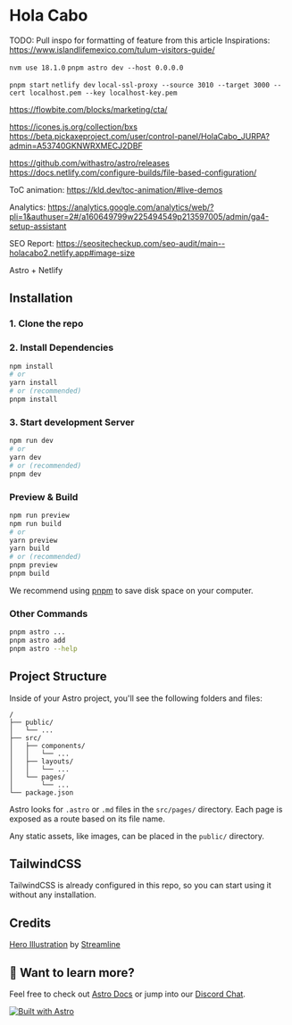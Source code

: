 # Hola Cabo

TODO: Pull inspo for formatting of feature from this article
Inspirations: https://www.islandlifemexico.com/tulum-visitors-guide/

`nvm use 18.1.0`
`pnpm astro dev --host 0.0.0.0`

`pnpm start`
`netlify dev`
`local-ssl-proxy --source 3010 --target 3000 --cert localhost.pem --key localhost-key.pem`

https://flowbite.com/blocks/marketing/cta/

https://icones.js.org/collection/bxs
https://beta.pickaxeproject.com/user/control-panel/HolaCabo_JURPA?admin=A53740GKNWRXMECJ2DBF

https://github.com/withastro/astro/releases
https://docs.netlify.com/configure-builds/file-based-configuration/

ToC animation: https://kld.dev/toc-animation/#live-demos

Analytics: https://analytics.google.com/analytics/web/?pli=1&authuser=2#/a160649799w225494549p213597005/admin/ga4-setup-assistant

SEO Report: https://seositecheckup.com/seo-audit/main--holacabo2.netlify.app#image-size

Astro + Netlify

## Installation

### 1. Clone the repo

### 2. Install Dependencies

```bash
npm install
# or
yarn install
# or (recommended)
pnpm install
```

### 3. Start development Server

```bash
npm run dev
# or
yarn dev
# or (recommended)
pnpm dev
```

### Preview & Build

```bash
npm run preview
npm run build
# or
yarn preview
yarn build
# or (recommended)
pnpm preview
pnpm build
```

We recommend using [pnpm](https://pnpm.io/) to save disk space on your computer.

### Other Commands

```bash
pnpm astro ...
pnpm astro add
pnpm astro --help
```

## Project Structure

Inside of your Astro project, you'll see the following folders and files:

```
/
├── public/
│   └── ...
├── src/
│   ├── components/
│   │   └── ...
│   ├── layouts/
│   │   └── ...
│   └── pages/
│       └── ...
└── package.json
```

Astro looks for `.astro` or `.md` files in the `src/pages/` directory. Each page is exposed as a route based on its file name.

Any static assets, like images, can be placed in the `public/` directory.

## TailwindCSS

TailwindCSS is already configured in this repo, so you can start using it without any installation.

## Credits

[Hero Illustration](https://www.figma.com/community/file/1108400791662599811) by [Streamline](https://www.streamlinehq.com/)

## 👀 Want to learn more?

Feel free to check out [Astro Docs](https://docs.astro.build) or jump into our [Discord Chat](https://web3templates.com/discord).

[![Built with Astro](https://astro.badg.es/v1/built-with-astro.svg)](https://astro.build)

